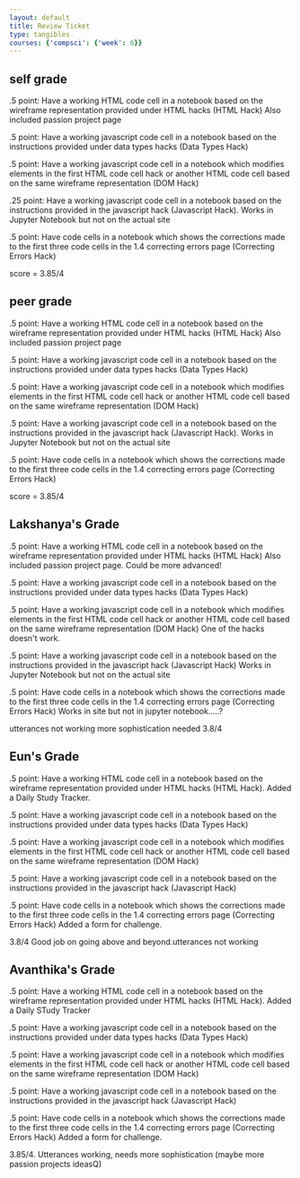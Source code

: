 ```yaml
---
layout: default
title: Review Ticket
type: tangibles
courses: {'compsci': {'week': 6}}
---
```



## self grade

.5 point: Have a working HTML code cell in a notebook based on the wireframe representation provided under HTML hacks (HTML Hack)
Also included passion project page
<p> </p>
.5 point: Have a working javascript code cell in a notebook based on the instructions provided under data types hacks (Data Types Hack)
<p> </p>
.5 point: Have a working javascript code cell in a notebook which modifies elements in the first HTML code cell hack or another HTML code cell based on the same wireframe representation (DOM Hack)
<p> </p>
.25 point: Have a working javascript code cell in a notebook based on the instructions provided in the javascript hack (Javascript Hack). Works in Jupyter Notebook but not on the actual site
<p> </p>
.5 point: Have code cells in a notebook which shows the corrections made to the first three code cells in the 1.4 correcting errors page (Correcting Errors Hack)
<p> </p>

score = 3.85/4


## peer grade

.5 point: Have a working HTML code cell in a notebook based on the wireframe representation provided under HTML hacks (HTML Hack)
Also included passion project page
<p> </p>
.5 point: Have a working javascript code cell in a notebook based on the instructions provided under data types hacks (Data Types Hack)
<p> </p>
.5 point: Have a working javascript code cell in a notebook which modifies elements in the first HTML code cell hack or another HTML code cell based on the same wireframe representation (DOM Hack)
<p> </p>
.5 point: Have a working javascript code cell in a notebook based on the instructions provided in the javascript hack (Javascript Hack). Works in Jupyter Notebook but not on the actual site
<p> </p>
.5 point: Have code cells in a notebook which shows the corrections made to the first three code cells in the 1.4 correcting errors page (Correcting Errors Hack)
<p> </p>

score =  3.85/4

## Lakshanya's Grade

.5 point: Have a working HTML code cell in a notebook based on the wireframe 
representation provided under HTML hacks (HTML Hack) Also included passion project page. Could be more advanced!
<p> </p>
.5 point: Have a working javascript code cell in a notebook based on the instructions provided under data types hacks (Data Types Hack)
<p> </p>
.5 point: Have a working javascript code cell in a notebook which modifies elements in the first HTML code cell hack or another HTML code cell based on the same wireframe representation (DOM Hack) One of the hacks doesn't work.
<p> </p>
.5 point: Have a working javascript code cell in a notebook based on the instructions provided in the javascript hack (Javascript Hack) Works in Jupyter Notebook but not on the actual site
<p> </p>
.5 point: Have code cells in a notebook which shows the corrections made to the first three code cells in the 1.4 correcting errors page (Correcting Errors Hack) Works in site but not in jupyter notebook.....?
<p> </p>
utterances not working
more sophistication needed
3.8/4


## Eun's Grade

.5 point: Have a working HTML code cell in a notebook based on the wireframe representation provided under HTML hacks (HTML Hack). Added a Daily Study Tracker. 
<p> </p>
.5 point: Have a working javascript code cell in a notebook based on the instructions provided under data types hacks (Data Types Hack)
<p> </p>
.5 point: Have a working javascript code cell in a notebook which modifies elements in the first HTML code cell hack or another HTML code cell based on the same wireframe representation (DOM Hack)
<p> </p>
.5 point: Have a working javascript code cell in a notebook based on the instructions provided in the javascript hack (Javascript Hack)
<p> </p>
.5 point: Have code cells in a notebook which shows the corrections made to the first three code cells in the 1.4 correcting errors page (Correcting Errors Hack) Added a form for challenge.
<p> </p>

3.8/4 Good job on going above and beyond.utterances not working



## Avanthika's Grade

.5 point: Have a working HTML code cell in a notebook based on the wireframe representation provided under HTML hacks (HTML Hack). Added a Daily STudy Tracker
<p> </p>
.5 point: Have a working javascript code cell in a notebook based on the instructions provided under data types hacks (Data Types Hack)
<p> </p>
.5 point: Have a working javascript code cell in a notebook which modifies elements in the first HTML code cell hack or another HTML code cell based on the same wireframe representation (DOM Hack)
<p> </p>
.5 point: Have a working javascript code cell in a notebook based on the instructions provided in the javascript hack (Javascript Hack)
<p> </p>
.5 point: Have code cells in a notebook which shows the corrections made to the first three code cells in the 1.4 correcting errors page (Correcting Errors Hack) Added a form for challenge.
<p> </p>

3.85/4. 
 Utterances working, needs more sophistication (maybe more passion projects ideasQ)





